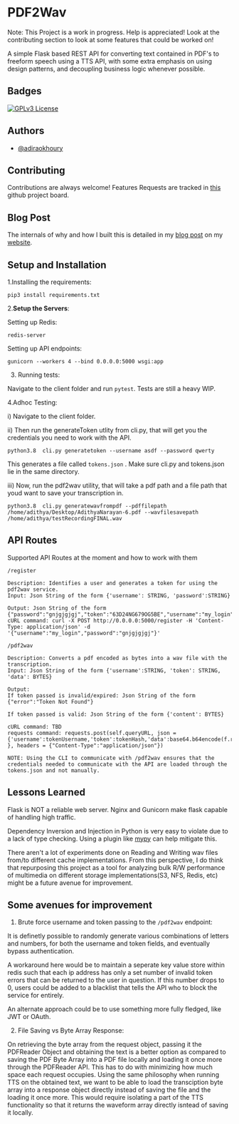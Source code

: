 
# PDF2Wav

Note: This Project is a work in progress. Help is appreciated! Look at the contributing section to look at some features that could be worked on!


A simple Flask based REST API for converting text contained in PDF's to freeform speech using a TTS API, with some extra emphasis on using design patterns, and decoupling business logic whenever possible. 








## Badges

[![GPLv3 License](https://img.shields.io/badge/License-GPL%20v3-yellow.svg)](https://opensource.org/licenses/)


## Authors

- [@adiraokhoury](https://www.github.com/adiraokhoury)


## Contributing

Contributions are always welcome!
Features Requests are tracked in [this](https://github.com/users/adiraokhoury/projects/1) github project board. 



## Blog Post


The internals of why and how I built this is detailed in my [blog post](https://adiraokhoury.github.io/blogPost1.html) on my [website](https://adiraokhoury.github.io). 


## Setup and Installation

1.Installing the requirements:

```
pip3 install requirements.txt
```

2.__Setup the Servers__:

Setting up Redis:

```
redis-server
```

Setting up API endpoints:

```
gunicorn --workers 4 --bind 0.0.0.0:5000 wsgi:app 
```
3. Running tests:

Navigate to the client folder and run ```pytest```. Tests are still a heavy WIP. 


4.Adhoc Testing:

i) Navigate to the client folder.

ii) Then run the generateToken utlity from cli.py, that will get you the credentials you need to work with the API. 
```
python3.8  cli.py generatetoken --username asdf --password qwerty

```
This generates a file called ```tokens.json``` . Make sure cli.py and tokens.json lie in the same directory. 

iii) Now, run the pdf2wav utility, that will take a pdf path and a file path that youd want to save your transcription in. 

```
python3.8  cli.py generatewavfrompdf --pdffilepath /home/adithya/Desktop/AdithyaNarayan-6.pdf --wavfilesavepath /home/adithya/testRecordingFINAL.wav
```

## API Routes

Supported API Routes at the moment and how to work with them

```
/register

Description: Identifies a user and generates a token for using the pdf2wav service.
Input: Json String of the form {'username': STRING, 'password':STRING}

Output: Json String of the form {"password":"gnjgjgjgj","token":"63D24NG679OG5BE","username":"my_login"}
cURL command: curl -X POST http://0.0.0.0:5000/register -H 'Content-Type: application/json' -d '{"username":"my_login","password":"gnjgjgjgj"}'
```

```
/pdf2wav

Description: Converts a pdf encoded as bytes into a wav file with the transcription.
Input: Json String of the form {'username':STRING, 'token': STRING, 'data': BYTES}

Output: 
If token passed is invalid/expired: Json String of the form {"error":"Token Not Found"}

If token passed is valid: Json String of the form {'content': BYTES}

cURL command: TBD
requests command: requests.post(self.queryURL, json = {'username':tokenUsername,'token':tokenHash,'data':base64.b64encode(f.read()) }, headers = {"Content-Type":"application/json"})

NOTE: Using the CLI to communicate with /pdf2wav ensures that the credentials needed to communicate with the API are loaded through the tokens.json and not manually. 

```
## Lessons Learned



Flask is NOT a reliable web server. Nginx and Gunicorn make flask capable of handling high traffic. 

Dependency Inversion and Injection in Python is very easy to violate due to a lack of type checking. Using a plugin like [mypy](https://mypy.readthedocs.io/en/stable/index.html) can help mitigate this. 

There aren't a lot of experiments done on Reading and Writing wav files from/to different cache implementations. From this perspective, I do think that repurposing this project as a tool for analyzing bulk R/W performance of multimedia on different storage implementations(S3, NFS, Redis, etc) might be a future avenue for improvement. 

## Some avenues for improvement

1. Brute force username and token passing to the ```/pdf2wav``` endpoint:

It is definetly possible to randomly generate various combinations of letters and numbers, for both the username and token fields, and eventually bypass authentication. 

A workaround here would be to maintain a seperate key value store within redis such that each ip address has only a set number of invalid token errors that can be returned to the user in question. If this number drops to 0, users could be added to a blacklist that tells the API who to block the service for entirely. 

An alternate approach could be to use something more fully fledged, like JWT or OAuth. 

2. File Saving vs Byte Array Response:

On retrieving the byte array from the request object, passing it the PDFReader Object and obtaining the text is a better option as compared to saving the PDF Byte Array into a PDF file locally and loading it once more through the PDFReader API. This has to do with minimizing how much space each request occupies. Using the same philosophy when running TTS on the obtained text, we want to be able to load the transciption byte array into a response object directly instead of saving the file and the loading it once more. This would require isolating a part of the TTS functionality so that it returns the waveform array directly isntead of saving it locally. 



